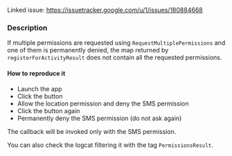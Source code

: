 Linked issue: https://issuetracker.google.com/u/1/issues/180884668

### Description

If multiple permissions are requested using `RequestMultiplePermissions` and one of them is permanently denied, the map returned by `registerForActivityResult` does not contain all the requested permissions.

#### How to reproduce it
- Launch the app
- Click the button
- Allow the location permission and deny the SMS permission
- Click the button again
- Permanently deny the SMS permission (do not ask again)

The callback will be invoked only with the SMS permission.

You can also check the logcat filtering it with the tag `PermissionsResult`.